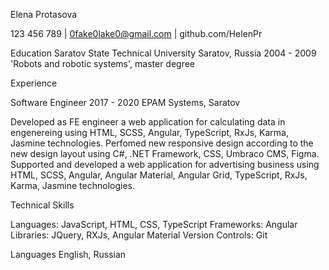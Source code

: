 Elena Protasova

123 456 789 | 0fake0lake0@gmail.com | github.com/HelenPr

Education
Saratov State Technical University Saratov, Russia 2004 - 2009
'Robots and robotic systems', master degree

Experience

Software Engineer 2017 - 2020
EPAM Systems, Saratov

Developed as FE engineer a web application for calculating data in engenereing using HTML, SCSS, Angular, TypeScript, RxJs, Karma, Jasmine technologies.
Perfomed new responsive design according to the new design layout using C#, .NET Framework, CSS, Umbraco CMS, Figma.
Supported and developed a web application for advertising business using HTML, SCSS, Angular, Angular Material, Angular Grid, TypeScript, RxJs, Karma, Jasmine technologies.

Technical Skills

Languages: JavaScript, HTML, CSS, TypeScript
Frameworks: Angular
Libraries: JQuery, RXJs, Angular Material
Version Controls: Git

Languages
English, Russian

